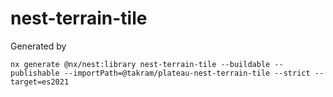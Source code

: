 # nest-terrain-tile

Generated by

```
nx generate @nx/nest:library nest-terrain-tile --buildable --publishable --importPath=@takram/plateau-nest-terrain-tile --strict --target=es2021
```
